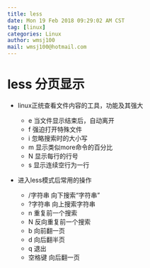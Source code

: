 ```yaml
---
title: less
date: Mon 19 Feb 2018 09:29:02 AM CST
tag: [linux]
categories: Linux
author: wmsj100
mail: wmsj100@hotmail.com
---
```

# less 分页显示

- linux正统查看文件内容的工具，功能及其强大
	- e 当文件显示结束后，自动离开
	- f 强迫打开特殊文件
	- i 忽略搜索时的大小写
	- m 显示类似more命令的百分比
	- N 显示每行的行号
	- s 显示连续空行为一行

- 进入less模式后常用的操作
	- /字符串 向下搜索“字符串”
	- ?字符串 向上搜索字符串
	- n 重复前一个搜索
	- N 反向重复前一个搜索
	- b 向前翻一页
	- d 向后翻半页
	- q 退出
	- 空格键 向后翻一页
